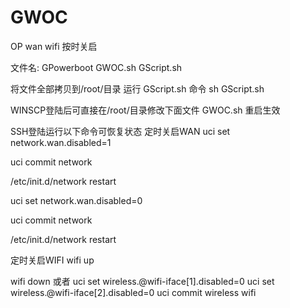# GWOC
OP wan wifi 按时关启

文件名:
GPowerboot
GWOC.sh
GScript.sh

将文件全部拷贝到/root/目录
运行 GScript.sh
命令 sh GScript.sh

WINSCP登陆后可直接在/root/目录修改下面文件
GWOC.sh
重启生效

SSH登陆运行以下命令可恢复状态
定时关启WAN
uci set network.wan.disabled=1

uci commit network

/etc/init.d/network restart

uci set network.wan.disabled=0

uci commit network

/etc/init.d/network restart

定时关启WIFI
wifi up

wifi down
或者
uci set wireless.@wifi-iface[1].disabled=0
uci set wireless.@wifi-iface[2].disabled=0
uci commit wireless
wifi
